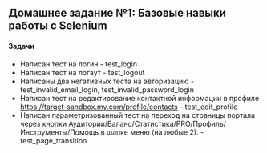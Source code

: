 ## Домашнее задание №1: Базовые навыки работы с Selenium
#### Задачи
* Написан тест на логин  - test_login
* Написан тест на логаут - test_logout
* Написаны два негативных теста на авторизацию - test_invalid_email_login, test_invalid_password_login
* Написан тест на редактирование контактной информации в профиле https://target-sandbox.my.com/profile/contacts - test_edit_profile
* Написан параметризованный тест на переход на страницы портала через кнопки Аудитории/Баланс/Статистика/PRO/Профиль/Инструменты/Помощь в шапке меню (на любые 2). - test_page_transition
